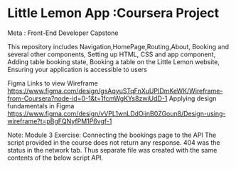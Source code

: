 # Little Lemon App :Coursera Project 

Meta : Front-End Developer Capstone

This repository includes Navigation,HomePage,Routing,About, Booking and several other components, 
Setting up HTML, CSS and app component, 
Adding table booking state, 
Booking a table on the Little Lemon website, 
Ensuring your application is accessible to users

Figma Links to view 
Wireframe https://www.figma.com/design/gsAqyuSTqFnXuUPIDmKeWK/Wireframe-from-Coursera?node-id=0-1&t=1fcmWgKYs8zwiUdD-1
Applying design fundamentals in Figma https://www.figma.com/design/vVPL1wnLDdOiinB0ZGoun8/Design-using-wireframe?t=pBgFQNyfPM1P6vgf-1

Note: Module 3 Exercise: Connecting the bookings page to the API
The script provided in the course does not return any response. 404 was the status in the network tab. 
Thus separate file was created with the same contents of the below script API.
<script src="https://raw.githubusercontent.com/courseraap/capstone/main/api.js"></script>

